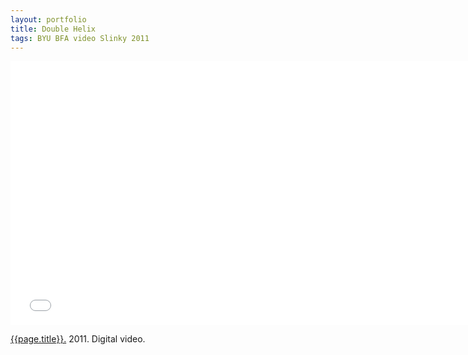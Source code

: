 ```yaml
---
layout: portfolio
title: Double Helix
tags: BYU BFA video Slinky 2011
---
```


<iframe src="//player.vimeo.com/video/20006479?title=0&amp;byline=0&amp;portrait=0" width="750" height="422" frameborder="0" webkitallowfullscreen mozallowfullscreen allowfullscreen></iframe> 

[{{page.title}}.](http://vimeo.com/20006479)  2011.  Digital video.

